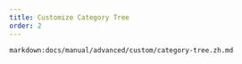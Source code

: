 ```yaml
---
title: Customize Category Tree
order: 2
---
```


`markdown:docs/manual/advanced/custom/category-tree.zh.md`
